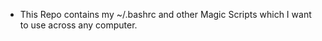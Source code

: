 
- This Repo contains my ~/.bashrc and other Magic Scripts which I want to use across any computer.
